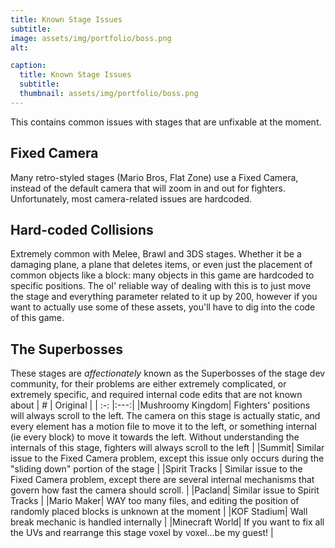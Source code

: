 ```yaml
---
title: Known Stage Issues
subtitle: 
image: assets/img/portfolio/boss.png
alt: 

caption:
  title: Known Stage Issues
  subtitle: 
  thumbnail: assets/img/portfolio/boss.png
---
```


This contains common issues with stages that are unfixable at the moment.

## Fixed Camera
Many retro-styled stages (Mario Bros, Flat Zone) use a Fixed Camera, instead of the default camera that will zoom in and out for fighters. Unfortunately, most camera-related issues are hardcoded.

## Hard-coded Collisions
Extremely common with Melee, Brawl and 3DS stages. Whether it be a damaging plane, a plane that deletes items, or even just the placement of common objects like a block: many objects in this game are hardcoded to specific positions. The ol' reliable way of dealing with this is to just move the stage and everything parameter related to it up by 200, however if you want to actually use some of these assets, you'll have to dig into the code of this game.

## The Superbosses
These stages are *affectionately* known as the Superbosses of the stage dev community, for their problems are either extremely complicated, or extremely specific, and required internal code edits that are not known about
| # | Original |
| :-: |:---:|
|Mushroomy Kingdom| Fighters' positions will always scroll to the left. The camera on this stage is actually static, and every element has a motion file to move it to the left, or something internal (ie every block) to move it towards the left. Without understanding the internals of this stage, fighters will always scroll to the left |
|Summit| Similar issue to the Fixed Camera problem, except this issue only occurs during the "sliding down" portion of the stage |
|Spirit Tracks | Similar issue to the Fixed Camera problem, except there are several internal mechanisms that govern how fast the camera should scroll. |
|Pacland| Similar issue to Spirit Tracks |
|Mario Maker| WAY too many files, and editing the position of randomly placed blocks is unknown at the moment |
|KOF Stadium| Wall break mechanic is handled internally |
|Minecraft World| If you want to fix all the UVs and rearrange this stage voxel by voxel...be my guest! |